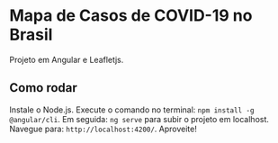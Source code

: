 # Mapa de Casos de COVID-19 no Brasil

Projeto em Angular e Leafletjs.

## Como rodar

Instale o Node.js.
Execute o comando no terminal: `npm install -g @angular/cli`.
Em seguida: `ng serve` para subir o projeto em localhost. 
Navegue para: `http://localhost:4200/`. 
Aproveite!

